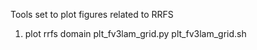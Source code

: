 Tools set to plot figures related to RRFS
1. plot rrfs domain
plt_fv3lam_grid.py
plt_fv3lam_grid.sh


